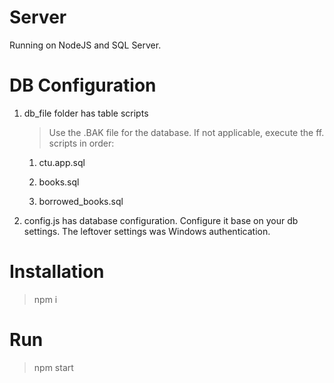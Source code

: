 # Server 

Running on NodeJS and SQL Server. 

# DB Configuration

1. db_file folder has table scripts
    > Use the .BAK file for the database. If not applicable, execute the ff. scripts in order:

    1. ctu.app.sql

    2. books.sql

    3. borrowed_books.sql

2. config.js has database configuration. Configure it base on your db settings. The leftover settings was Windows authentication.

# Installation

> npm i

# Run

> npm start
